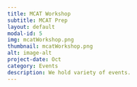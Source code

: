 ```yaml
---
title: MCAT Workshop
subtitle: MCAT Prep
layout: default
modal-id: 5
img: mcatWorkshop.png
thumbnail: mcatWorkshop.png
alt: image-alt
project-date: Oct
category: Events
description: We hold variety of events.
---
```

